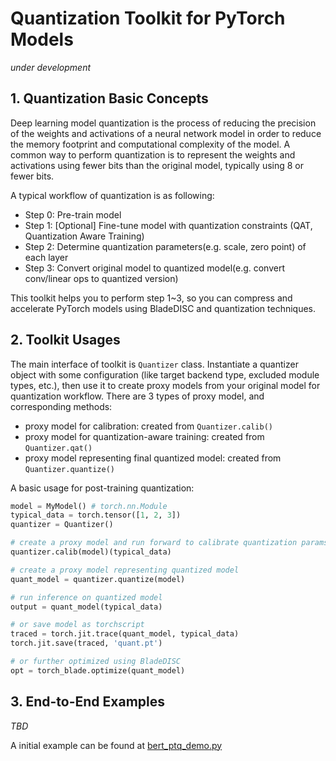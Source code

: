 # Quantization Toolkit for PyTorch Models

*under development*

## 1. Quantization Basic Concepts

Deep learning model quantization is the process of reducing the precision of the weights
and activations of a neural network model in order to reduce the memory footprint
and computational complexity of the model. A common way to perform quantization is
to represent the weights and activations using fewer bits than the original model,
typically using 8 or fewer bits.

A typical workflow of quantization is as following:
- Step 0: Pre-train model
- Step 1: [Optional] Fine-tune model with quantization constraints (QAT, Quantization Aware Training)
- Step 2: Determine quantization parameters(e.g. scale, zero point) of each layer
- Step 3: Convert original model to quantized model(e.g. convert conv/linear ops to quantized version)

This toolkit helps you to perform step 1~3, so you can compress and accelerate PyTorch models using
BladeDISC and quantization techniques.

## 2. Toolkit Usages

The main interface of toolkit is `Quantizer` class. Instantiate a quantizer object with some
configuration (like target backend type, excluded module types, etc.), then use it to create
proxy models from your original model for quantization workflow. There are 3 types of proxy
model, and corresponding methods:
- proxy model for calibration: created from `Quantizer.calib()`
- proxy model for quantization-aware training: created from `Quantizer.qat()`
- proxy model representing final quantized model: created from `Quantizer.quantize()`

A basic usage for post-training quantization:

```python
model = MyModel() # torch.nn.Module
typical_data = torch.tensor([1, 2, 3])
quantizer = Quantizer()

# create a proxy model and run forward to calibrate quantization params
quantizer.calib(model)(typical_data)

# create a proxy model representing quantized model
quant_model = quantizer.quantize(model)

# run inference on quantized model
output = quant_model(typical_data)

# or save model as torchscript
traced = torch.jit.trace(quant_model, typical_data)
torch.jit.save(traced, 'quant.pt')

# or further optimized using BladeDISC
opt = torch_blade.optimize(quant_model)

```

## 3. End-to-End Examples

*TBD*

A initial example can be found at [bert_ptq_demo.py](bert_ptq_demo.py)